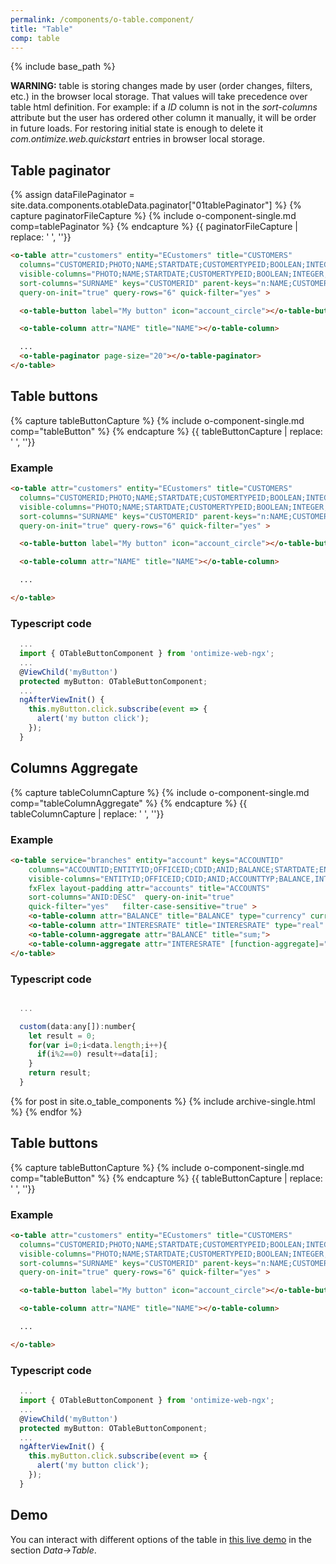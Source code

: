 ```yaml
---
permalink: /components/o-table.component/
title: "Table"
comp: table
---
```


{% include base_path %}


<div class="notice--warning" markdown="1">

**WARNING:** table is storing changes made by user (order changes, filters, etc.) in the browser local storage. That values will take precedence over table html definition.
For example: if a *ID* column is not in the *sort-columns* attribute but the user has ordered
other column it manually, it will be order in future loads. For restoring initial state is enough to
delete it *com.ontimize.web.quickstart* entries in browser local storage.

</div>

## Table paginator


{% assign dataFilePaginator = site.data.components.otableData.paginator["01tablePaginator"] %}
{% capture paginatorFileCapture %}
  {% include o-component-single.md comp=tablePaginator  %}
{% endcapture %}
{{ paginatorFileCapture | replace: '    ', ''}}



```html
<o-table attr="customers" entity="ECustomers" title="CUSTOMERS"
  columns="CUSTOMERID;PHOTO;NAME;STARTDATE;CUSTOMERTYPEID;BOOLEAN;INTEGER;REAL;CURRENCY"
  visible-columns="PHOTO;NAME;STARTDATE;CUSTOMERTYPEID;BOOLEAN;INTEGER;REAL;CURRENCY"
  sort-columns="SURNAME" keys="CUSTOMERID" parent-keys="n:NAME;CUSTOMERTYPEID"
  query-on-init="true" query-rows="6" quick-filter="yes" >

  <o-table-button label="My button" icon="account_circle"></o-table-button>

  <o-table-column attr="NAME" title="NAME"></o-table-column>

  ...
  <o-table-paginator page-size="20"></o-table-paginator>
</o-table>
```


## Table buttons

{% capture tableButtonCapture %}
{% include o-component-single.md comp="tableButton" %}
{% endcapture %}
{{ tableButtonCapture | replace: '    ', ''}}

<h3 class="grey-color">Example</h3>

```html
<o-table attr="customers" entity="ECustomers" title="CUSTOMERS"
  columns="CUSTOMERID;PHOTO;NAME;STARTDATE;CUSTOMERTYPEID;BOOLEAN;INTEGER;REAL;CURRENCY"
  visible-columns="PHOTO;NAME;STARTDATE;CUSTOMERTYPEID;BOOLEAN;INTEGER;REAL;CURRENCY"
  sort-columns="SURNAME" keys="CUSTOMERID" parent-keys="n:NAME;CUSTOMERTYPEID"
  query-on-init="true" query-rows="6" quick-filter="yes" >

  <o-table-button label="My button" icon="account_circle"></o-table-button>

  <o-table-column attr="NAME" title="NAME"></o-table-column>

  ...

</o-table>
```

<h3 class="grey-color">Typescript code</h3>

```javascript
  ...
  import { OTableButtonComponent } from 'ontimize-web-ngx';
  ...
  @ViewChild('myButton')
  protected myButton: OTableButtonComponent;
  ...
  ngAfterViewInit() {
    this.myButton.click.subscribe(event => {
      alert('my button click');
    });
  }
```


## Columns Aggregate


{% capture tableColumnCapture %}
{% include o-component-single.md comp="tableColumnAggregate" %}
{% endcapture %}
{{ tableColumnCapture | replace: '    ', ''}}


<h3 class="grey-color">Example</h3>


```html
<o-table service="branches" entity="account" keys="ACCOUNTID" 
    columns="ACCOUNTID;ENTITYID;OFFICEID;CDID;ANID;BALANCE;STARTDATE;ENDDATE;INTERESRATE;ACCOUNTTYP"
    visible-columns="ENTITYID;OFFICEID;CDID;ANID;ACCOUNTTYP;BALANCE,INTERESRATE"
    fxFlex layout-padding attr="accounts" title="ACCOUNTS"
    sort-columns="ANID:DESC"  query-on-init="true"
    quick-filter="yes"   filter-case-sensitive="true" >
    <o-table-column attr="BALANCE" title="BALANCE" type="currency" currency-symbol="€" thousand-separator=","></o-table-column>
    <o-table-column attr="INTERESRATE" title="INTERESRATE" type="real" ></o-table-column>
    <o-table-column-aggregate attr="BALANCE" title="sum;">
    <o-table-column-aggregate attr="INTERESRATE" [function-aggregate]="custonm"></o-table-column-aggregate>
</o-table>
```


<h3 class="grey-color">Typescript code</h3>

```javascript

  ...

  custom(data:any[]):number{
    let result = 0;
    for(var i=0;i<data.length;i++){
      if(i%2==0) result+=data[i];
    }
    return result;
  }
```

{% for post in site.o_table_components %}
  {% include archive-single.html %}
{% endfor %}


## Table buttons

{% capture tableButtonCapture %}
{% include o-component-single.md comp="tableButton" %}
{% endcapture %}
{{ tableButtonCapture | replace: '    ', ''}}

<h3 class="grey-color">Example</h3>

```html
<o-table attr="customers" entity="ECustomers" title="CUSTOMERS"
  columns="CUSTOMERID;PHOTO;NAME;STARTDATE;CUSTOMERTYPEID;BOOLEAN;INTEGER;REAL;CURRENCY"
  visible-columns="PHOTO;NAME;STARTDATE;CUSTOMERTYPEID;BOOLEAN;INTEGER;REAL;CURRENCY"
  sort-columns="SURNAME" keys="CUSTOMERID" parent-keys="n:NAME;CUSTOMERTYPEID"
  query-on-init="true" query-rows="6" quick-filter="yes" >

  <o-table-button label="My button" icon="account_circle"></o-table-button>

  <o-table-column attr="NAME" title="NAME"></o-table-column>

  ...

</o-table>
```

<h3 class="grey-color">Typescript code</h3>

```javascript
  ...
  import { OTableButtonComponent } from 'ontimize-web-ngx';
  ...
  @ViewChild('myButton')
  protected myButton: OTableButtonComponent;
  ...
  ngAfterViewInit() {
    this.myButton.click.subscribe(event => {
      alert('my button click');
    });
  }
```

## Demo

You can interact with different options of the table in <a href="https://ontimizeweb.github.io/ontimize-web-ngx-playground/">this live demo</a> in the section *Data->Table*.